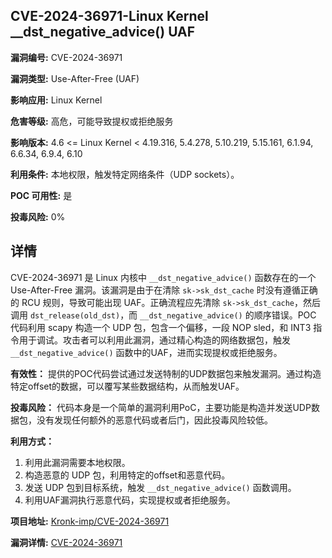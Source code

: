 ## CVE-2024-36971-Linux Kernel __dst_negative_advice() UAF

**漏洞编号:** CVE-2024-36971

**漏洞类型:** Use-After-Free (UAF)

**影响应用:** Linux Kernel

**危害等级:** 高危，可能导致提权或拒绝服务

**影响版本:** 4.6 <= Linux Kernel < 4.19.316, 5.4.278, 5.10.219, 5.15.161, 6.1.94, 6.6.34, 6.9.4, 6.10

**利用条件:** 本地权限，触发特定网络条件（UDP sockets）。

**POC 可用性:** 是

**投毒风险:** 0%

## 详情

CVE-2024-36971 是 Linux 内核中 `__dst_negative_advice()` 函数存在的一个 Use-After-Free 漏洞。该漏洞是由于在清除 `sk->sk_dst_cache` 时没有遵循正确的 RCU 规则，导致可能出现 UAF。正确流程应先清除 `sk->sk_dst_cache`，然后调用 `dst_release(old_dst)`，而 `__dst_negative_advice()` 的顺序错误。POC 代码利用 scapy 构造一个 UDP 包，包含一个偏移，一段 NOP sled，和 INT3 指令用于调试。攻击者可以利用此漏洞，通过精心构造的网络数据包，触发 `__dst_negative_advice()` 函数中的UAF，进而实现提权或拒绝服务。

**有效性：** 提供的POC代码尝试通过发送特制的UDP数据包来触发漏洞。通过构造特定offset的数据，可以覆写某些数据结构，从而触发UAF。

**投毒风险：** 代码本身是一个简单的漏洞利用PoC，主要功能是构造并发送UDP数据包，没有发现任何额外的恶意代码或者后门，因此投毒风险较低。

**利用方式：**
1.  利用此漏洞需要本地权限。
2.  构造恶意的 UDP 包，利用特定的offset和恶意代码。
3.  发送 UDP 包到目标系统，触发 `__dst_negative_advice()` 函数调用。
4.  利用UAF漏洞执行恶意代码，实现提权或者拒绝服务。

**项目地址:** [Kronk-imp/CVE-2024-36971](https://github.com/Kronk-imp/CVE-2024-36971)

**漏洞详情:** [CVE-2024-36971](https://nvd.nist.gov/vuln/detail/CVE-2024-36971)